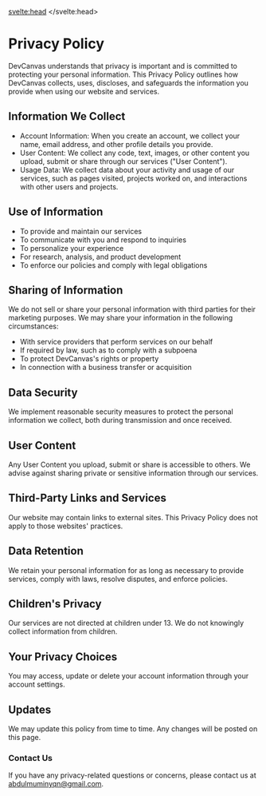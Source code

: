<script>
    import SEO from '$components/seoComp.svelte';
</script>

<svelte:head>
<SEO title="Privacy Policy" description="Devcanvas privacy policy"/>
</svelte:head>

# Privacy Policy

DevCanvas understands that privacy is important and is committed to protecting your personal information. This Privacy Policy outlines how DevCanvas collects, uses, discloses, and safeguards the information you provide when using our website and services.

## Information We Collect

- Account Information: When you create an account, we collect your name, email address, and other profile details you provide.
- User Content: We collect any code, text, images, or other content you upload, submit or share through our services ("User Content").
- Usage Data: We collect data about your activity and usage of our services, such as pages visited, projects worked on, and interactions with other users and projects.

## Use of Information

- To provide and maintain our services
- To communicate with you and respond to inquiries
- To personalize your experience
- For research, analysis, and product development
- To enforce our policies and comply with legal obligations

## Sharing of Information

We do not sell or share your personal information with third parties for their marketing purposes. We may share your information in the following circumstances:

- With service providers that perform services on our behalf
- If required by law, such as to comply with a subpoena
- To protect DevCanvas's rights or property
- In connection with a business transfer or acquisition

## Data Security

We implement reasonable security measures to protect the personal information we collect, both during transmission and once received.

## User Content

Any User Content you upload, submit or share is accessible to others. We advise against sharing private or sensitive information through our services.

## Third-Party Links and Services

Our website may contain links to external sites. This Privacy Policy does not apply to those websites' practices.

## Data Retention

We retain your personal information for as long as necessary to provide services, comply with laws, resolve disputes, and enforce policies.

## Children's Privacy

Our services are not directed at children under 13. We do not knowingly collect information from children.

## Your Privacy Choices

You may access, update or delete your account information through your account settings.

## Updates

We may update this policy from time to time. Any changes will be posted on this page.

### Contact Us

If you have any privacy-related questions or concerns, please contact us at abdulmuminyqn@gmail.com.
